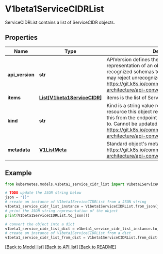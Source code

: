# V1beta1ServiceCIDRList

ServiceCIDRList contains a list of ServiceCIDR objects.

## Properties

Name | Type | Description | Notes
------------ | ------------- | ------------- | -------------
**api_version** | **str** | APIVersion defines the versioned schema of this representation of an object. Servers should convert recognized schemas to the latest internal value, and may reject unrecognized values. More info: https://git.k8s.io/community/contributors/devel/sig-architecture/api-conventions.md#resources | [optional] 
**items** | [**List[V1beta1ServiceCIDR]**](V1beta1ServiceCIDR.md) | items is the list of ServiceCIDRs. | 
**kind** | **str** | Kind is a string value representing the REST resource this object represents. Servers may infer this from the endpoint the client submits requests to. Cannot be updated. In CamelCase. More info: https://git.k8s.io/community/contributors/devel/sig-architecture/api-conventions.md#types-kinds | [optional] 
**metadata** | [**V1ListMeta**](V1ListMeta.md) | Standard object&#39;s metadata. More info: https://git.k8s.io/community/contributors/devel/sig-architecture/api-conventions.md#metadata | [optional] 

## Example

```python
from kubernetes.models.v1beta1_service_cidr_list import V1beta1ServiceCIDRList

# TODO update the JSON string below
json = "{}"
# create an instance of V1beta1ServiceCIDRList from a JSON string
v1beta1_service_cidr_list_instance = V1beta1ServiceCIDRList.from_json(json)
# print the JSON string representation of the object
print(V1beta1ServiceCIDRList.to_json())

# convert the object into a dict
v1beta1_service_cidr_list_dict = v1beta1_service_cidr_list_instance.to_dict()
# create an instance of V1beta1ServiceCIDRList from a dict
v1beta1_service_cidr_list_from_dict = V1beta1ServiceCIDRList.from_dict(v1beta1_service_cidr_list_dict)
```
[[Back to Model list]](../README.md#documentation-for-models) [[Back to API list]](../README.md#documentation-for-api-endpoints) [[Back to README]](../README.md)


